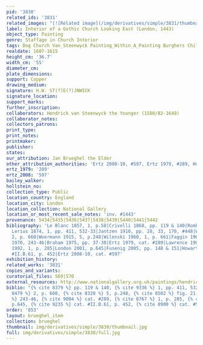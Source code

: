 ```yaml
---
pid: '3830'
related_ids: '3831'
related_images: "[![Related image](/img/derivatives/simple/3831/thumbnail.jpg)](/brughel/3831)"
label: Interior of a Gothic Church Looking East (London, 1443)
object_type: Painting
genre: Staffage in Church Interior
tags: Dog Church Van_Steenwyck Painting_Within_A_Painting Burghers Children Interior_Scene
realdate: 1607-1615
height_cm: '36.7'
width_cm: '55'
diameter_cm: 
plate_dimensions: 
support: Copper
drawing_medium: 
signature: H.W. ST(?)E(?)JNWICK
signature_location: 
support_marks: 
further_inscription: 
collaborators: Hendrick van Steenwyck the Younger (1580/82-1649)
collaborator_notes: 
collectors_patrons: 
print_type: 
print_notes: 
printmaker: 
publisher: 
states: 
our_attribution: Jan Brueghel the Elder
other_attribution_authorities: 'Ertz 2008-10, #597, Ertz 1979, #289, Honig database'
ertz_1979: '289'
ertz_2008: '597'
bailey_walker: 
hollstein_no: 
collection_type: Public
location_country: England
location_city: London
location_collection: National Gallery
location_or_most_recent_sale_notes: 'inv. #1443'
provenance: 5434|5435|5436|5437|5438|5439|5440|5441|5442
bibliography: 'Le Blanc 1857, 1, p.58|Crivelli 1868, pp. 119 & 140|Rombouts and Van
  Lerius 1874, 1, pp. 411, 532-33|Jantzen 1910, pp. 28, 33, 170, #448|Würzbach 1906-11,
  2, p. 660|Woermann 1915, 5, p.248|Wilenski 1960, 1, p. 661|Faggin 1966, fig. 21|Martin
  1970, 243-46|Braham 1975, pp. 37-38|Ertz 1979, cat. #289|Lawrence 1982, pp. 17-21|Wright
  1992, 1, p. 285|London 2001, p.645|Fusenig 2005, pp. 148 & 151|Howarth 2009, cat.
  #II.B.61, p. 452|Ertz 2008-10, cat. #597'
exhibition_history: 
related_works: '3831'
copies_and_variants: 
curatorial_files: 569|570
external_resources: http://www.nationalgallery.org.uk/paintings/hendrick-van-steenwyck-the-younger-and-jan-brueghel-the-elder-the-interior-of-a-gothic-church-looking-east
biblio: "{% cite 8379 %} pp. 119 & 140, {% cite 9336 %} 1, pp. 411, 532-33, {% cite
  8479 %} 2, p. 660, {% cite 8328 %} 5, p.248, {% cite 8502 %} fig. 21, {% cite 8458
  %} 243-46, {% cite 9004 %} cat. #289, {% cite 8767 %} 1, p. 285, {% cite 9099 %}
  p.645, {% cite 9235 %} cat. #II.B.61, p. 452, {% cite 8900 %} cat. #597"
order: '853'
layout: brueghel_item
collection: brueghel
thumbnail: img/derivatives/simple/3830/thumbnail.jpg
full: img/derivatives/simple/3830/full.jpg
---
```

